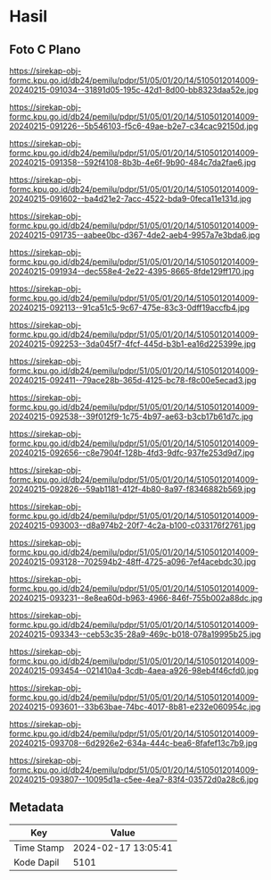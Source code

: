 # Hasil

## Foto C Plano

https://sirekap-obj-formc.kpu.go.id/db24/pemilu/pdpr/51/05/01/20/14/5105012014009-20240215-091034--31891d05-195c-42d1-8d00-bb8323daa52e.jpg

https://sirekap-obj-formc.kpu.go.id/db24/pemilu/pdpr/51/05/01/20/14/5105012014009-20240215-091226--5b546103-f5c6-49ae-b2e7-c34cac92150d.jpg

https://sirekap-obj-formc.kpu.go.id/db24/pemilu/pdpr/51/05/01/20/14/5105012014009-20240215-091358--592f4108-8b3b-4e6f-9b90-484c7da2fae6.jpg

https://sirekap-obj-formc.kpu.go.id/db24/pemilu/pdpr/51/05/01/20/14/5105012014009-20240215-091602--ba4d21e2-7acc-4522-bda9-0feca11e131d.jpg

https://sirekap-obj-formc.kpu.go.id/db24/pemilu/pdpr/51/05/01/20/14/5105012014009-20240215-091735--aabee0bc-d367-4de2-aeb4-9957a7e3bda6.jpg

https://sirekap-obj-formc.kpu.go.id/db24/pemilu/pdpr/51/05/01/20/14/5105012014009-20240215-091934--dec558e4-2e22-4395-8665-8fde129ff170.jpg

https://sirekap-obj-formc.kpu.go.id/db24/pemilu/pdpr/51/05/01/20/14/5105012014009-20240215-092113--91ca51c5-9c67-475e-83c3-0dff19accfb4.jpg

https://sirekap-obj-formc.kpu.go.id/db24/pemilu/pdpr/51/05/01/20/14/5105012014009-20240215-092253--3da045f7-4fcf-445d-b3b1-ea16d225399e.jpg

https://sirekap-obj-formc.kpu.go.id/db24/pemilu/pdpr/51/05/01/20/14/5105012014009-20240215-092411--79ace28b-365d-4125-bc78-f8c00e5ecad3.jpg

https://sirekap-obj-formc.kpu.go.id/db24/pemilu/pdpr/51/05/01/20/14/5105012014009-20240215-092538--39f012f9-1c75-4b97-ae63-b3cb17b61d7c.jpg

https://sirekap-obj-formc.kpu.go.id/db24/pemilu/pdpr/51/05/01/20/14/5105012014009-20240215-092656--c8e7904f-128b-4fd3-9dfc-937fe253d9d7.jpg

https://sirekap-obj-formc.kpu.go.id/db24/pemilu/pdpr/51/05/01/20/14/5105012014009-20240215-092826--59ab1181-412f-4b80-8a97-f8346882b569.jpg

https://sirekap-obj-formc.kpu.go.id/db24/pemilu/pdpr/51/05/01/20/14/5105012014009-20240215-093003--d8a974b2-20f7-4c2a-b100-c033176f2761.jpg

https://sirekap-obj-formc.kpu.go.id/db24/pemilu/pdpr/51/05/01/20/14/5105012014009-20240215-093128--702594b2-48ff-4725-a096-7ef4acebdc30.jpg

https://sirekap-obj-formc.kpu.go.id/db24/pemilu/pdpr/51/05/01/20/14/5105012014009-20240215-093231--8e8ea60d-b963-4966-846f-755b002a88dc.jpg

https://sirekap-obj-formc.kpu.go.id/db24/pemilu/pdpr/51/05/01/20/14/5105012014009-20240215-093343--ceb53c35-28a9-469c-b018-078a19995b25.jpg

https://sirekap-obj-formc.kpu.go.id/db24/pemilu/pdpr/51/05/01/20/14/5105012014009-20240215-093454--021410a4-3cdb-4aea-a926-98eb4f46cfd0.jpg

https://sirekap-obj-formc.kpu.go.id/db24/pemilu/pdpr/51/05/01/20/14/5105012014009-20240215-093601--33b63bae-74bc-4017-8b81-e232e060954c.jpg

https://sirekap-obj-formc.kpu.go.id/db24/pemilu/pdpr/51/05/01/20/14/5105012014009-20240215-093708--6d2926e2-634a-444c-bea6-8fafef13c7b9.jpg

https://sirekap-obj-formc.kpu.go.id/db24/pemilu/pdpr/51/05/01/20/14/5105012014009-20240215-093807--10095d1a-c5ee-4ea7-83f4-03572d0a28c6.jpg


## Metadata

| Key        | Value               |
| ---------- | ------------------- |
| Time Stamp | 2024-02-17 13:05:41 |
| Kode Dapil | 5101                |




